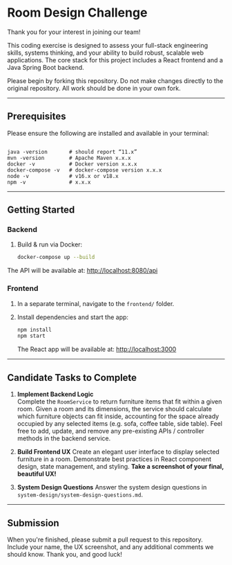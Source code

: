 # Room Design Challenge

Thank you for your interest in joining our team!

This coding exercise is designed to assess your full-stack engineering skills, systems thinking, and your ability to build robust, scalable web applications. The core stack for this project includes a React frontend and a Java Spring Boot backend.

Please begin by forking this repository. Do not make changes directly to the original repository. All work should be done in your own fork.

---

## Prerequisites

Please ensure the following are installed and available in your terminal:

```

java -version       # should report “11.x”
mvn -version        # Apache Maven x.x.x
docker -v           # Docker version x.x.x
docker-compose -v   # docker-compose version x.x.x
node -v             # v16.x or v18.x
npm -v              # x.x.x

````

---

## Getting Started

### Backend

1. Build & run via Docker:
   ```bash
   docker-compose up --build
   ```

The API will be available at: [http://localhost:8080/api](http://localhost:8080/api)

### Frontend

1. In a separate terminal, navigate to the `frontend/` folder.
2. Install dependencies and start the app:

   ```bash
   npm install
   npm start
   ```

   The React app will be available at: [http://localhost:3000](http://localhost:3000)

---

## Candidate Tasks to Complete

1. **Implement Backend Logic**  
   Complete the `RoomService` to return furniture items that fit within a given room. Given a room and its dimensions, the service should calculate which furniture objects can fit inside, accounting for the space already occupied by any selected items (e.g. sofa, coffee table, side table). Feel free to add, update, and remove any pre-existing APIs / controller methods in the backend service.

2. **Build Frontend UX**
   Create an elegant user interface to display selected furniture in a room. Demonstrate best practices in React component design, state management, and styling. **Take a screenshot of your final, beautiful UX!**

3. **System Design Questions**
   Answer the system design questions in `system-design/system-design-questions.md`.

---

## Submission

When you're finished, please submit a pull request to this repository. Include your name, the UX screenshot, and any additional comments we should know. Thank you, and good luck!

